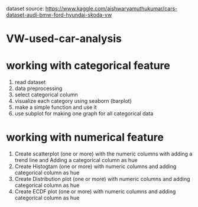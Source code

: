 
dataset source: https://www.kaggle.com/aishwaryamuthukumar/cars-dataset-audi-bmw-ford-hyundai-skoda-vw
# VW-used-car-analysis
# working with categorical feature
1. read dataset
2. data preprocessing
3. select categorical column
4. visualize each category using seaborn (barplot)
5. make a simple function and use it 
6. use subplot for making one graph for all categorical data

# working with numerical feature
1. Create scatterplot (one or more) with the numeric columns with adding a trend line and Adding a categorical column as hue
2. Create Histogtam (one or more) with numeric columns and adding categorical column as hue
3. Create Distribution plot (one or more) with numeric columns and adding categorical column as hue
4. Create ECDF plot (one or more) with numeric columns and adding categorical column as hue
